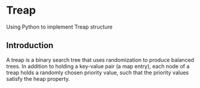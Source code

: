 # Treap
Using Python to implement Treap structure

## Introduction
A treap is a binary search tree that uses randomization to produce balanced trees. In addition to holding a key-value
pair (a map entry), each node of a treap holds a randomly chosen priority value, such that the priority values satisfy the
heap property.

